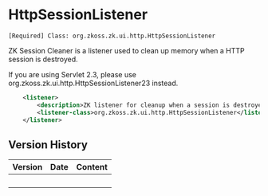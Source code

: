# HttpSessionListener

`[Required] Class: `<javadoc>`org.zkoss.zk.ui.http.HttpSessionListener`</javadoc>

ZK Session Cleaner is a listener used to clean up memory when a HTTP
session is destroyed.

If you are using Servlet 2.3, please use
<javadoc>org.zkoss.zk.ui.http.HttpSessionListener23</javadoc> instead.

``` xml
    <listener>
        <description>ZK listener for cleanup when a session is destroyed</description>
        <listener-class>org.zkoss.zk.ui.http.HttpSessionListener</listener-class>
    </listener>
```

## Version History

| Version | Date | Content |
|---------|------|---------|
|         |      |         |

